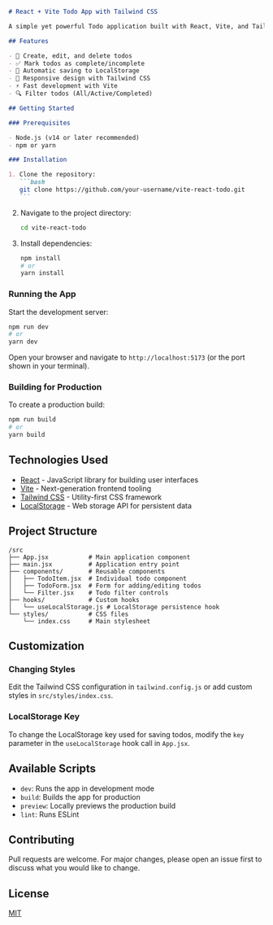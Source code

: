 ````markdown
# React + Vite Todo App with Tailwind CSS

A simple yet powerful Todo application built with React, Vite, and Tailwind CSS, featuring persistent storage using LocalStorage.

## Features

- 📝 Create, edit, and delete todos
- ✅ Mark todos as complete/incomplete
- 💾 Automatic saving to LocalStorage
- 🎨 Responsive design with Tailwind CSS
- ⚡ Fast development with Vite
- 🔍 Filter todos (All/Active/Completed)

## Getting Started

### Prerequisites

- Node.js (v14 or later recommended)
- npm or yarn

### Installation

1. Clone the repository:
   ```bash
   git clone https://github.com/your-username/vite-react-todo.git
   ```
````

2. Navigate to the project directory:

   ```bash
   cd vite-react-todo
   ```

3. Install dependencies:
   ```bash
   npm install
   # or
   yarn install
   ```

### Running the App

Start the development server:

```bash
npm run dev
# or
yarn dev
```

Open your browser and navigate to `http://localhost:5173` (or the port shown in your terminal).

### Building for Production

To create a production build:

```bash
npm run build
# or
yarn build
```

## Technologies Used

- [React](https://reactjs.org/) - JavaScript library for building user interfaces
- [Vite](https://vitejs.dev/) - Next-generation frontend tooling
- [Tailwind CSS](https://tailwindcss.com/) - Utility-first CSS framework
- [LocalStorage](https://developer.mozilla.org/en-US/docs/Web/API/Window/localStorage) - Web storage API for persistent data

## Project Structure

```
/src
├── App.jsx           # Main application component
├── main.jsx          # Application entry point
├── components/       # Reusable components
│   ├── TodoItem.jsx  # Individual todo component
│   ├── TodoForm.jsx  # Form for adding/editing todos
│   └── Filter.jsx    # Todo filter controls
├── hooks/            # Custom hooks
│   └── useLocalStorage.js # LocalStorage persistence hook
└── styles/           # CSS files
    └── index.css     # Main stylesheet
```

## Customization

### Changing Styles

Edit the Tailwind CSS configuration in `tailwind.config.js` or add custom styles in `src/styles/index.css`.

### LocalStorage Key

To change the LocalStorage key used for saving todos, modify the `key` parameter in the `useLocalStorage` hook call in `App.jsx`.

## Available Scripts

- `dev`: Runs the app in development mode
- `build`: Builds the app for production
- `preview`: Locally previews the production build
- `lint`: Runs ESLint

## Contributing

Pull requests are welcome. For major changes, please open an issue first to discuss what you would like to change.

## License

[MIT](https://choosealicense.com/licenses/mit/)

```
